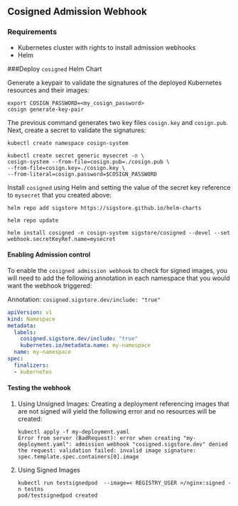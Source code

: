 ## Cosigned Admission Webhook

### Requirements
* Kubernetes cluster with rights to install admission webhooks
* Helm

###Deploy `cosigned` Helm Chart

Generate a keypair to validate the signatures of the deployed Kubernetes resources and their images:

```shell
export COSIGN_PASSWORD=<my_cosign_password>
cosign generate-key-pair
```

The previous command generates two key files `cosign.key` and `cosign.pub`. Next, create a secret to validate the signatures:

```shell
kubectl create namespace cosign-system

kubectl create secret generic mysecret -n \
cosign-system --from-file=cosign.pub=./cosign.pub \
--from-file=cosign.key=./cosign.key \
--from-literal=cosign.password=$COSIGN_PASSWORD
```

Install `cosigned` using Helm and setting the value of the secret key reference to `mysecret` that you created above:

```shell
helm repo add sigstore https://sigstore.github.io/helm-charts

helm repo update

helm install cosigned -n cosign-system sigstore/cosigned --devel --set webhook.secretKeyRef.name=mysecret
```

#### Enabling Admission control 

To enable the `cosigned admission webhook` to check for signed images, you will need to add the following annotation in each namespace that you would want the webhook triggered:

Annotation: `cosigned.sigstore.dev/include: "true"`

```yaml
apiVersion: v1
kind: Namespace
metadata:
  labels:
    cosigned.sigstore.dev/include: "true"
    kubernetes.io/metadata.name: my-namespace
  name: my-namespace
spec:
  finalizers:
  - kubernetes
```

#### Testing the webhook 

1. Using Unsigned Images: 
Creating a deployment referencing images that are not signed will yield the following error and no resources will be created:

    ```shell
    kubectl apply -f my-deployment.yaml
    Error from server (BadRequest): error when creating "my-deployment.yaml": admission webhook "cosigned.sigstore.dev" denied the request: validation failed: invalid image signature: spec.template.spec.containers[0].image
    ```
2. Using Signed Images

   ```shell
   kubectl run testsignedpod  --image=< REGISTRY_USER >/nginx:signed -n testns
   pod/testsignedpod created
   ```




